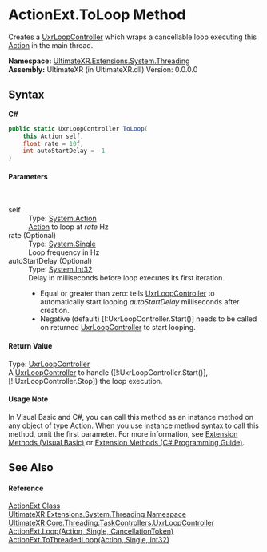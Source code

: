 # ActionExt.ToLoop Method 
 

Creates a <a href="T_UltimateXR_Core_Threading_TaskControllers_UxrLoopController">UxrLoopController</a> which wraps a cancellable loop executing this <a href="https://docs.microsoft.com/dotnet/api/system.action" target="_blank" rel="noopener noreferrer">Action</a> in the main thread.

**Namespace:**&nbsp;<a href="N_UltimateXR_Extensions_System_Threading">UltimateXR.Extensions.System.Threading</a><br />**Assembly:**&nbsp;UltimateXR (in UltimateXR.dll) Version: 0.0.0.0

## Syntax

**C#**<br />
``` C#
public static UxrLoopController ToLoop(
	this Action self,
	float rate = 10f,
	int autoStartDelay = -1
)
```


#### Parameters
&nbsp;<dl><dt>self</dt><dd>Type: <a href="https://docs.microsoft.com/dotnet/api/system.action" target="_blank" rel="noopener noreferrer">System.Action</a><br /><a href="https://docs.microsoft.com/dotnet/api/system.action" target="_blank" rel="noopener noreferrer">Action</a> to loop at *rate* Hz</dd><dt>rate (Optional)</dt><dd>Type: <a href="https://docs.microsoft.com/dotnet/api/system.single" target="_blank" rel="noopener noreferrer">System.Single</a><br />Loop frequency in Hz</dd><dt>autoStartDelay (Optional)</dt><dd>Type: <a href="https://docs.microsoft.com/dotnet/api/system.int32" target="_blank" rel="noopener noreferrer">System.Int32</a><br />Delay in milliseconds before loop executes its first iteration.
&nbsp;<ul><li>Equal or greater than zero: tells <a href="T_UltimateXR_Core_Threading_TaskControllers_UxrLoopController">UxrLoopController</a> to automatically start looping *autoStartDelay* milliseconds after creation.</li><li>Negative (default) [!:UxrLoopController.Start()] needs to be called on returned <a href="T_UltimateXR_Core_Threading_TaskControllers_UxrLoopController">UxrLoopController</a> to start looping.</li></ul></dd></dl>

#### Return Value
Type: <a href="T_UltimateXR_Core_Threading_TaskControllers_UxrLoopController">UxrLoopController</a><br />A <a href="T_UltimateXR_Core_Threading_TaskControllers_UxrLoopController">UxrLoopController</a> to handle ([!:UxrLoopController.Start()], [!:UxrLoopController.Stop]) the loop execution.

#### Usage Note
In Visual Basic and C#, you can call this method as an instance method on any object of type <a href="https://docs.microsoft.com/dotnet/api/system.action" target="_blank" rel="noopener noreferrer">Action</a>. When you use instance method syntax to call this method, omit the first parameter. For more information, see <a href="https://docs.microsoft.com/dotnet/visual-basic/programming-guide/language-features/procedures/extension-methods" target="_blank" rel="noopener noreferrer">Extension Methods (Visual Basic)</a> or <a href="https://docs.microsoft.com/dotnet/csharp/programming-guide/classes-and-structs/extension-methods" target="_blank" rel="noopener noreferrer">Extension Methods (C# Programming Guide)</a>.

## See Also


#### Reference
<a href="T_UltimateXR_Extensions_System_Threading_ActionExt">ActionExt Class</a><br /><a href="N_UltimateXR_Extensions_System_Threading">UltimateXR.Extensions.System.Threading Namespace</a><br /><a href="T_UltimateXR_Core_Threading_TaskControllers_UxrLoopController">UltimateXR.Core.Threading.TaskControllers.UxrLoopController</a><br /><a href="M_UltimateXR_Extensions_System_Threading_ActionExt_Loop">ActionExt.Loop(Action, Single, CancellationToken)</a><br /><a href="M_UltimateXR_Extensions_System_Threading_ActionExt_ToThreadedLoop">ActionExt.ToThreadedLoop(Action, Single, Int32)</a><br />